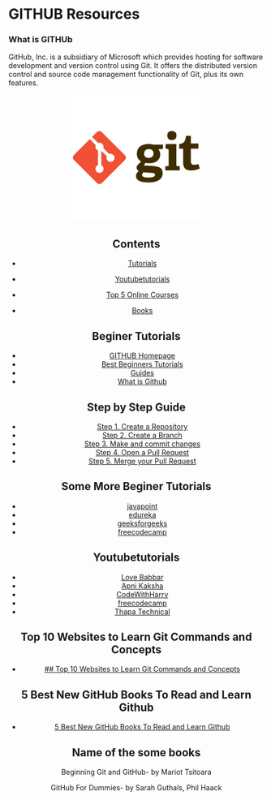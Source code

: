 # GITHUB Resources
### What is GITHUb
GitHub, Inc. is a subsidiary of Microsoft which provides hosting for software development and version control using Git. It offers the distributed version control and source code management functionality of Git, plus its own features.

<div align="center">
	<code><img height="250" src="https://raw.githubusercontent.com/github/explore/80688e429a7d4ef2fca1e82350fe8e3517d3494d/topics/git/git.png"></code>
</div>
<div align="center">

## Contents

- [Tutorials](#beginer-tutorials)<br/> 

- [ Youtubetutorials](#beginer-tutorials)<br/> 

- [Top 5 Online Courses](#beginer-tutorials)<br/> 

- [Books](#beginer-tutorials)<br/> 

## Beginer Tutorials

- [GITHUB Homepage ](https://github.com/)
- [Best Beginners Tutorials ](https://www.tutorialspoint.com/git/index.htm)
- [Guides ](https://guides.github.com/activities/hello-world/#what)
- [What is Github ](https://guides.github.com/activities/hello-world/#what)

## Step by Step Guide

- [Step 1. Create a Repository ](https://guides.github.com/activities/hello-world/#repository)
- [Step 2. Create a Branch](https://guides.github.com/activities/hello-world/#branch)
- [Step 3. Make and commit changes](https://guides.github.com/activities/hello-world/#commit)
- [Step 4. Open a Pull Request](https://guides.github.com/activities/hello-world/#pr)
- [Step 5. Merge your Pull Request](https://guides.github.com/activities/hello-world/#merge)

## Some More Beginer Tutorials
- [javapoint](https://www.javatpoint.com/github)
- [edureka](https://www.edureka.co/blog/how-to-use-github/)
- [geeksforgeeks](https://www.geeksforgeeks.org/ultimate-guide-git-github/)
- [freecodecamp](https://www.freecodecamp.org/news/git-and-github-crash-course/)

## Youtubetutorials
-  [Love Babbar](https://www.youtube.com/watch?v=uj4fy4kpaOA) 
-  [Apni Kaksha](https://www.youtube.com/watch?v=iR5WIknxdkY) 
-  [CodeWithHarry](https://www.youtube.com/playlist?list=PLu0W_9lII9agwhy658ZPA0MTStKUJTWPi) 
-  [freecodecamp](https://www.youtube.com/watch?v=RGOj5yH7evk) 
-  [Thapa Technical](https://www.youtube.com/watch?v=v4TMaD9v5kM) 

## Top 10 Websites to Learn Git Commands and Concepts 
-  [## Top 10 Websites to Learn Git Commands and Concepts](https://javarevisited.blogspot.com/2019/05/10-free-websites-to-learn-git-online.html#axzz6g72tZEet) 

## 5 Best New GitHub Books To Read and Learn Github
-  [5 Best New GitHub Books To Read and Learn Github ](https://bookauthority.org/books/new-github-books)

## Name of the some books
Beginning Git and GitHub- by Mariot Tsitoara

GitHub For Dummies- by Sarah Guthals, Phil Haack

